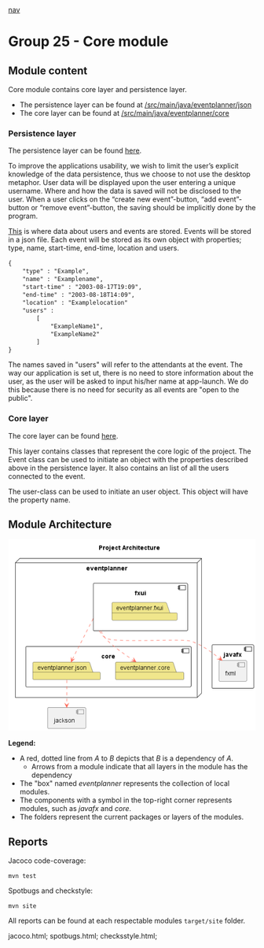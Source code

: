[nav](../../docs/nav.md)

# Group 25 - Core module

## Module content

Core module contains core layer and persistence layer.

- The persistence layer can be found at [/src/main/java/eventplanner/json](./src/main/java/eventplanner/json/)
- The core layer can be found at [/src/main/java/eventplanner/core](./src/main/java/eventplanner/core/)

### Persistence layer

The persistence layer can be found [here](./src/main/java/eventplanner/json/).

To improve the applications usability, we wish to limit the user’s explicit knowledge of the data persistence, thus we choose to not use the desktop metaphor. User data will be displayed upon the user entering a unique username. Where and how the data is saved will not be disclosed to the user. When a user clicks on the “create new event”-button, “add event”-button or “remove event”-button, the saving should be implicitly done by the program.

[This](../fxui/src/main/resources/data/event.json) is where data about users and events are stored. Events will be stored in a json file. Each event will be stored as its own object with properties; type, name, start-time, end-time, location and users. 
    
    {
        "type" : "Example",
        "name" : "Examplename",
        "start-time" : "2003-08-17T19:09",
        "end-time" : "2003-08-18T14:09",
        "location" : "Examplelocation"
        "users" : 
            [
                "ExampleName1",
                "ExampleName2"
            ]
    }

The names saved in "users" will refer to the attendants at the event. The way our application is set ut, there is no need to store information about the user, as the user will be asked to input his/her name at app-launch. We do this because there is no need for security as all events are "open to the public".


### Core layer

The core layer can be found [here](./src/main/java/eventplanner/core/).

This layer contains classes that represent the core logic of the project. The Event class can be used to initiate an object with the properties described above in the persistence layer. It also contains an list of all the users connected to the event.

The user-class can be used to initiate an user object. This object will have the property name.

## Module Architecture
![Architecture diagram](../../docs/diagrams/architecture.png)

**Legend:**
 - A red, dotted line from *A* to *B* depicts that *B* is a dependency of *A*.
    - Arrows from a module indicate that all layers in the module has the dependency
 - The "box" named *eventplanner* represents the collection of local modules.
 - The components with a symbol in the top-right corner represents modules, such as *javafx* and *core*.
 - The folders represent the current packages or layers of the modules.

## Reports

Jacoco code-coverage:

 ```
mvn test
```
Spotbugs and checkstyle:

 ```
mvn site
```

All reports can be found at each respectable modules `target/site` folder.

jacoco.html;
spotbugs.html;
checksstyle.html;